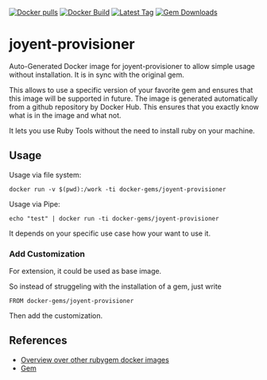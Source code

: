 [![Docker pulls](https://img.shields.io/docker/pulls/rubygem/joyent-provisioner.svg)](https://hub.docker.com/r/rubygem/joyent-provisioner/)
[![Docker Build](https://img.shields.io/docker/automated/rubygem/joyent-provisioner.svg)](https://hub.docker.com/r/rubygem/joyent-provisioner/)
[![Latest Tag](https://img.shields.io/github/tag/docker-rubygem/joyent-provisioner.svg)](https://hub.docker.com/r/rubygem/joyent-provisioner/)
[![Gem Downloads](https://img.shields.io/gem/dt/joyent-provisioner.svg)](https://rubygems.org/gems/joyent-provisioner/)
# joyent-provisioner

Auto-Generated Docker image for joyent-provisioner to allow simple usage without installation.
It is in sync with the original gem.

This allows to use a specific version of your favorite gem and ensures that this image will be supported in future.
The image is generated automatically from a github repository by Docker Hub.
This ensures that you exactly know what is in the image and what not.

It lets you use Ruby Tools without the need to install ruby on your machine.

## Usage

Usage via file system:

`docker run -v $(pwd):/work -ti docker-gems/joyent-provisioner`

Usage via Pipe:

`echo "test" | docker run -ti docker-gems/joyent-provisioner`

It depends on your specific use case how your want to use it.

### Add Customization

For extension, it could be used as base image.

So instead of struggeling with the installation of a gem, just write

`FROM docker-gems/joyent-provisioner`

Then add the customization.

## References

 - [Overview over other rubygem docker images](https://github.com/thinkbot/docker-rubygem)
 - [Gem](https://rubygems.org/gems/joyent-provisioner/)

